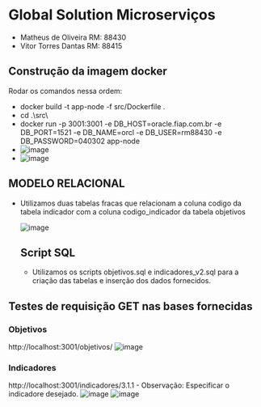 # Global Solution Microserviços

- Matheus de Oliveira RM: 88430
- Vitor Torres Dantas RM: 88415
  
## Construção da imagem docker
Rodar os comandos nessa ordem:
- docker build -t app-node -f src/Dockerfile .
- cd .\src\
- docker run -p 3001:3001 -e DB_HOST=oracle.fiap.com.br -e DB_PORT=1521 -e DB_NAME=orcl -e DB_USER=rm88430 -e DB_PASSWORD=040302 app-node
- ![image](https://github.com/mtshto/Global-Micro/assets/82169520/9e59630f-87a0-441b-b045-70dd968dfc32)
- ![image](https://github.com/mtshto/Global-Micro/assets/82169520/0218196a-3e74-436a-b20d-c9301de411c1)


## MODELO RELACIONAL

- Utilizamos duas tabelas fracas que relacionam a coluna codigo da tabela indicador com a coluna codigo_indicador da tabela objetivos

  ![image](https://github.com/mtshto/Global-Micro/assets/62342894/bf16d850-78fd-44ec-ae03-9d031cf1eb6b)

  ## Script SQL

  - Utilizamos os scripts objetivos.sql e indicadores_v2.sql para a criação das tabelas e inserção dos dados fornecidos.

## Testes de requisição GET nas bases fornecidas
### Objetivos
http://localhost:3001/objetivos/
![image](https://github.com/mtshto/Global-Micro/assets/82169520/cf01970f-2d64-4a5c-9327-c63b32870e67)

### Indicadores
http://localhost:3001/indicadores/3.1.1 - Observação: Especificar o indicadore desejado.
![image](https://github.com/mtshto/Global-Micro/assets/82169520/d41d52f9-5072-4544-adc1-fabc9b6a2757)
![image](https://github.com/mtshto/Global-Micro/assets/82169520/2ae89c13-abc1-4b5b-8983-41d96bbc67e7)




